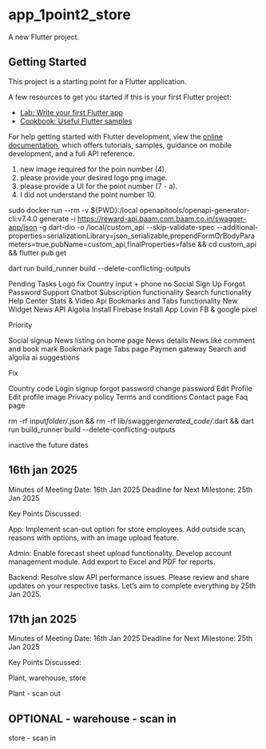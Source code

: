 # app_1point2_store

A new Flutter project.

## Getting Started

This project is a starting point for a Flutter application.

A few resources to get you started if this is your first Flutter project:

- [Lab: Write your first Flutter app](https://docs.flutter.dev/get-started/codelab)
- [Cookbook: Useful Flutter samples](https://docs.flutter.dev/cookbook)

For help getting started with Flutter development, view the
[online documentation](https://docs.flutter.dev/), which offers tutorials,
samples, guidance on mobile development, and a full API reference.

1. new image required for the poin number (4).
2. please provide your desired logo png image.
3. please provide a UI for the point number (7 - a).
4. I did not understand the point number 10.

sudo docker run --rm -v ${PWD}:/local openapitools/openapi-generator-cli:v7.4.0 generate -i https://reward-api.baam.com.baam.co.in/swagger-app/json -g dart-dio -o /local/custom_api --skip-validate-spec --additional-properties=serializationLibrary=json_serializable,prependFormOrBodyParameters=true,pubName=custom_api,finalProperties=false && cd custom_api && flutter pub get

dart run build_runner build --delete-conflicting-outputs

Pending Tasks
Logo fix
Country input + phone no
Social Sign Up
Forgot Password
Support Chatbot
Subscription functionality
Search functionality
Help Center
Stats & Video Api
Bookmarks and Tabs functionality
New Widget
News API
Algolia
Install Firebase
Install App Lovin
FB & google pixel

Priority

Social signup
News listing on home page
News details
News like comment and book mark
Bookmark page
Tabs page
Paymen gateway
Search and algolia ai suggestions

Fix

Country code
Login signup forgot password change password
Edit Profile
Edit profile image
Privacy policy
Terms and conditions
Contact page
Faq page

rm -rf input*folder/*.json && rm -rf lib/swagger*generated_code/*.dart && dart run build_runner build --delete-conflicting-outputs

inactive the future dates

## 16th jan 2025

Minutes of Meeting
Date: 16th Jan 2025
Deadline for Next Milestone: 25th Jan 2025

Key Points Discussed:

App:
Implement scan-out option for store employees.
Add outside scan, reasons with options, with an image upload feature.

Admin:
Enable forecast sheet upload functionality.
Develop account management module.
Add export to Excel and PDF for reports.

Backend:
Resolve slow API performance issues.
Please review and share updates on your respective tasks. Let’s aim to complete everything by 25th Jan 2025.

## 17th jan 2025

Minutes of Meeting
Date: 16th Jan 2025
Deadline for Next Milestone: 25th Jan 2025

Key Points Discussed:

Plant, warehouse, store

Plant - scan out

## OPTIONAL - warehouse - scan in

store - scan in

